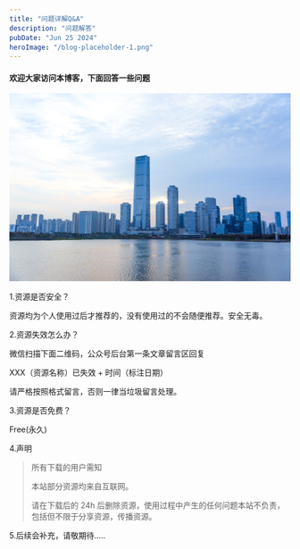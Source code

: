 ```yaml
---
title: "问题详解Q&A"
description: "问题解答"
pubDate: "Jun 25 2024"
heroImage: "/blog-placeholder-1.png"
---
```


#### 欢迎大家访问本博客，下面回答一些问题

![blog-placeholder-about](./../../../public/blog-placeholder-about.jpg)

1.资源是否安全？

资源均为个人使用过后才推荐的，没有使用过的不会随便推荐。安全无毒。

2.资源失效怎么办？

微信扫描下面二维码，公众号后台第一条文章留言区回复

XXX（资源名称）已失效 + 时间（标注日期）

请严格按照格式留言，否则一律当垃圾留言处理。

3.资源是否免费？

Free(永久)

4.声明

> 所有下载的用户需知
>
> 本站部分资源均来自互联网。
>
> 请在下载后的 24h 后删除资源，使用过程中产生的任何问题本站不负责，包括但不限于分享资源，传播资源。

5.后续会补充，请敬期待.....

